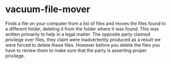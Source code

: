 # vacuum-file-mover
Finds a file on your computer from a list of files and moves the files found to a different folder, deleting it from the folder where it was found.  This was written primarily to help in a legal matter.  The opposite party claimed privilege over files, they claim were inadvertently produced as a result we were forced to delete these files.   However before you delete the files you have to review them to make sure that the party is asserting proper privilege.  

